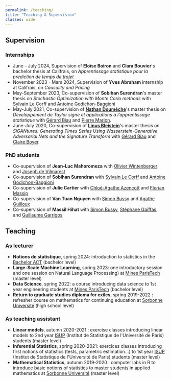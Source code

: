 ```yaml
---
permalink: /teaching/
title: "Teaching & Supervision"
classes: wide
---
```


## Supervision


### Internships

* June - July 2024, Supervision of **Eloïse Boiron** and **Clara Bouvier**'s bachelor thesis at Califrais, on *Apprentissage statistique pour la prédiction de temps de trajet*
* November 2023 - Mars 2024, Supervision of **Yves Abraham** internship at Califrais, on *Causality and Pricing*
* May-September 2023, Co-supervision of **Sobihan Surendran**'s master thesis on *Stochastic Optimization with Monte Carlo methods* with [Sylvain Le Corff](https://sylvainlc.github.io/) and [Antoine Godichon-Baggioni](https://godichon.perso.math.cnrs.fr/)
* May-July 2021, Co-supervision of **[Nathan Doumèche](https://nathandoumeche.com/)**'s master thesis on *Développement de Taylor signé et applications à l’apprentissage statistique* with [Gérard Biau](http://www.lsta.upmc.fr/biau.html) and [Pierre Marion](https://pierremarion23.github.io).
* June-July 2020, Co-supervision of **[Linus Bleistein](https://www.linusbleistein.com/)**'s master thesis on *SiGANtures: Generating Times Series Using
Wasserstein-Generative Adversarial Nets and the Signature Transform* with [Gérard Biau](http://www.lsta.upmc.fr/biau.html) and [Claire Boyer](https://www.lpsm.paris/pageperso/boyer/index.html).

### PhD students

* Co-supervision of **Jean-Luc Mahoromeza** with [Olivier Wintenberger](https://wintenberger.fr/) and [Joseph de Vilmarest](https://josephdevilmarest.github.io/)
* Co-supervision of **Sobihan Surendran** with [Sylvain Le Corff](https://sylvainlc.github.io/) and [Antoine Godichon-Baggioni](https://godichon.perso.math.cnrs.fr/)
* Co-supervision of **Julie Cartier** with [Chloé-Agathe Azencott](https://cazencott.info/) and [Florian Massip](https://flomass.github.io/)
* Co-supervision of **Van Tuan Nguyen** with [Simon Bussy](https://simonbussy.com/) and [Agathe Guilloux](https://sites.google.com/view/agatheguilloux-personalwebsite/?pli=1)
* Co-supervision of **Massil Hihat** with [Simon Bussy](https://simonbussy.com/), [Stéphane Gaïffas](https://stephanegaiffas.github.io/), and [Guillaume Garrigos](https://guillaume-garrigos.com/)



## Teaching 

### As lecturer

* **Notions de statistique**, spring 2024: introduction to statistics in the [Bachelor ACT](https://programme.bacheloract.fr/) (bachelor level)
* **Large-Scale Machine Learning**, spring 2023: one introductory session and one session on Natural Language Processing) at [Mines ParisTech](https://www.minesparis.psl.eu/) (master level)
* **Data Science**, spring 2022: a course introducing data science to 1st year engineering students at [Mines ParisTech](https://www.minesparis.psl.eu/) (bachelor level)
* **Return to graduate studies diploma for exiles**, spring 2019-2022 : refresher course on mathematics for continuing education at [Sorbonne Université](https://sciences.sorbonne-universite.fr/formation-sciences/offre-de-formation/du-respe) (high school level)

### As teaching assistant

* **Linear models**, autumn 2020-2021 : exercise classes introducing linear models to 2nd year [ISUP](https://isup.sorbonne-universite.fr/) (Institut de Statistique de l'Université de Paris) students (master level)
* **Inferential Statistics**, spring 2020-2021: exercices classes introducing first notions of statistics (tests, parametric estimation...) to 1st year [ISUP](https://isup.sorbonne-universite.fr/) (Institut de Statistique de l'Université de Paris) students (master level)
* **Mathematical Statistics**, autumn 2019-2020 : computer labs in R to introduce basic notions of statistics to master students in applied mathematics at [Sorbonne Université](https://sciences.sorbonne-universite.fr/formation-sciences/masters/master-mathematiques-et-applications) (master level)

